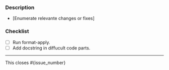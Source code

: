 ### Description
- [Enumerate relevante changes or fixes]


### Checklist

- [ ] Run format-apply.
- [ ] Add docstring in diffucult code parts.

------

This closes #{issue_number}
